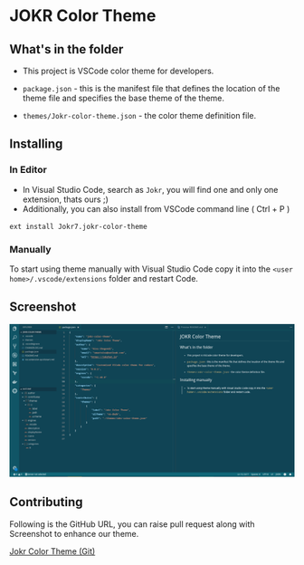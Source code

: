 # JOKR Color Theme

## What's in the folder

* This project is VSCode color theme for developers.

* `package.json` - this is the manifest file that defines the location of the theme file and specifies the base theme of the theme.
* `themes/Jokr-color-theme.json` - the color theme definition file.

## Installing

### In Editor
* In Visual Studio Code, search as `Jokr`, you will find one and only one extension, thats ours ;)
* Additionally, you can also install from VSCode command line ( Ctrl + P )
```
ext install Jokr7.jokr-color-theme
```
### Manually

 To start using theme manually with Visual Studio Code copy it into the `<user home>/.vscode/extensions` folder and restart Code.

## Screenshot

![screen shot](images/screenshot.jpg)

## Contributing

Following is the GitHub URL, you can raise pull request along with Screenshot to enhance our theme.

[Jokr Color Theme (Git)](https://github.com/siva-chegondi/jokr-color-theme)
